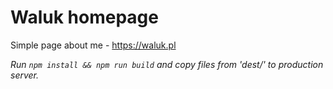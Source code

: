 # Waluk homepage

Simple page about me - https://waluk.pl

*Run `npm install && npm run build` and copy files from 'dest/' to production server.*
